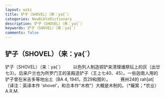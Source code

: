 ```yaml
---
layout: wiki
title: 铲子（SHOVEL）（来：ya{`）
categories: NewBibleDictionary
description: 铲子（SHOVEL）（来：ya{`）
keywords: 铲子（SHOVEL）（来：ya{`）
comments: false
---
```


## 铲子（SHOVEL）（来：ya{`）



铲子（SHOVEL）（来：ya{`）
　　以色列人制造铜铲来清理燔祭坛上的灰（出廿七3）。后来户兰也为所罗门王的圣殿造铲子（王上七40、45）。一些迦南人用的铲子曾在米吉多等地出土（BA
4, 1941，页29和图9）。
　　赛卅24的 rah]at[ 〔译注：英译本作 'shovel'，和合本作“木杴”〕大概是木制的。（*簸箕；*农业）
A.R.M.





